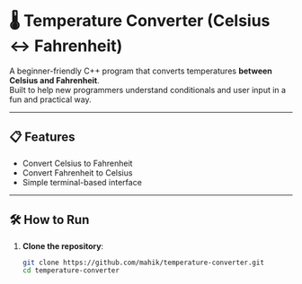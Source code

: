 # 🌡️ Temperature Converter (Celsius ↔ Fahrenheit)

A beginner-friendly C++ program that converts temperatures **between Celsius and Fahrenheit**.  
Built to help new programmers understand conditionals and user input in a fun and practical way.

---

## 📋 Features

- Convert Celsius to Fahrenheit
- Convert Fahrenheit to Celsius
- Simple terminal-based interface

---

## 🛠️ How to Run

1. **Clone the repository**:
   ```bash
   git clone https://github.com/mahik/temperature-converter.git
   cd temperature-converter
